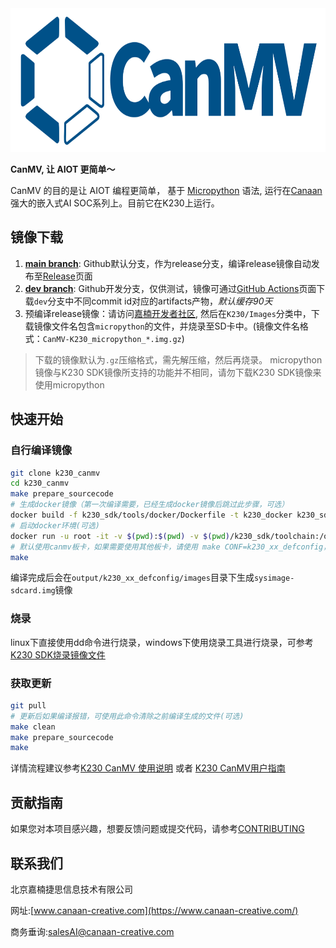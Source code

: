 <img height=230 src="images/CanMV_logo_800x260.png">

**CanMV, 让 AIOT 更简单～**

CanMV 的目的是让 AIOT 编程更简单， 基于 [Micropython](http://www.micropython.org) 语法, 运行在[Canaan](https://www.canaan-creative.com/)强大的嵌入式AI SOC系列上。目前它在K230上运行。

## 镜像下载

1. **[main branch](https://github.com/kendryte/k230_canmv/tree/main)**: Github默认分支，作为release分支，编译release镜像自动发布至[Release](https://github.com/kendryte/k230_canmv/releases)页面
2. **[dev branch](https://github.com/kendryte/k230_canmv/tree/dev)**: Github开发分支，仅供测试，镜像可通过[GitHub Actions](https://github.com/kendryte/k230_canmv/actions)页面下载`dev`分支中不同commit id对应的artifacts产物，*默认缓存90天*
3. 预编译release镜像：请访问[嘉楠开发者社区](https://developer.canaan-creative.com/resource), 然后在`K230/Images`分类中，下载镜像文件名包含`micropython`的文件，并烧录至SD卡中。(镜像文件名格式：`CanMV-K230_micropython_*.img.gz`)

> 下载的镜像默认为`.gz`压缩格式，需先解压缩，然后再烧录。
> micropython镜像与K230 SDK镜像所支持的功能并不相同，请勿下载K230 SDK镜像来使用micropython

## 快速开始

### 自行编译镜像

```sh
git clone k230_canmv
cd k230_canmv
make prepare_sourcecode
# 生成docker镜像（第一次编译需要，已经生成docker镜像后跳过此步骤，可选）
docker build -f k230_sdk/tools/docker/Dockerfile -t k230_docker k230_sdk/tools/docker
# 启动docker环境(可选)
docker run -u root -it -v $(pwd):$(pwd) -v $(pwd)/k230_sdk/toolchain:/opt/toolchain -w $(pwd) k230_docker /bin/bash
# 默认使用canmv板卡，如果需要使用其他板卡，请使用 make CONF=k230_xx_defconfig，支持的板卡在configs目录下
make
```

编译完成后会在`output/k230_xx_defconfig/images`目录下生成`sysimage-sdcard.img`镜像

### 烧录

linux下直接使用dd命令进行烧录，windows下使用烧录工具进行烧录，可参考[K230 SDK烧录镜像文件](https://github.com/kendryte/k230_sdk?tab=readme-ov-file#%E7%83%A7%E5%BD%95%E9%95%9C%E5%83%8F%E6%96%87%E4%BB%B6)

### 获取更新

```sh
git pull
# 更新后如果编译报错，可使用此命令清除之前编译生成的文件(可选)
make clean
make prepare_sourcecode
make
```

详情流程建议参考[K230 CanMV 使用说明](https://github.com/kendryte/k230_canmv_docs/blob/main/zh/userguide/K230_CanMV%E4%BD%BF%E7%94%A8%E8%AF%B4%E6%98%8E.md) 或者 [K230 CanMV用户指南](https://developer.canaan-creative.com/k230_canmv/dev/zh/userguide/userguide.html)

## 贡献指南

如果您对本项目感兴趣，想要反馈问题或提交代码，请参考[CONTRIBUTING](.github/CONTRIBUTING.md)

## 联系我们

北京嘉楠捷思信息技术有限公司

网址:[www.canaan-creative.com](https://www.canaan-creative.com/)

商务垂询:[salesAI@canaan-creative.com](salesAI@canaan-creative.com)
